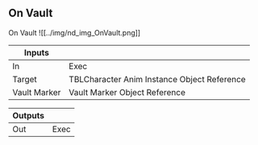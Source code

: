 ## On Vault
On Vault
![[../img/nd_img_OnVault.png]]

|Inputs||
|--|--|
| In | Exec |
| Target | TBLCharacter Anim Instance Object Reference |
| Vault Marker | Vault Marker Object Reference |

|Outputs||
|--|--|
| Out | Exec |
